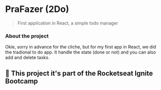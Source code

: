 # PraFazer (2Do)

> First application in React, a simple todo manager

### About the project

Okie, sorry in advance for the cliche, but for my first app in React, we did the tradional to do app. It handle the state (done or not) and you can also add and delete tasks.


## 🚀 This project it's part of the Rocketseat Ignite Bootcamp
